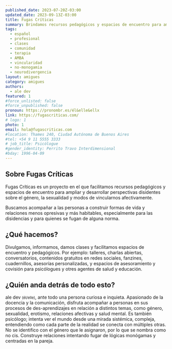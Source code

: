 ```yaml
---
published_date: 2023-07-20Z-03:00
updated_date: 2023-09-13Z-03:00
title: Fugas Críticas
summary: Brindamos recursos pedagógicos y espacios de encuentro para ampliar y desarrollar perspectivas disidentes sobre el género, la sexualidad y modos de vincularnos afectivamente
tags:
  - español
  - profesional
  - clases
  - comunidad
  - terapia
  - AMBA
  - vincularidad
  - no-monogamia
  - neurodivergencia
layout: amigues
category: amigues
authors:
  - ale dev
featured: 1
#force_unlisted: false
#force_unpublished: false
pronoun: https://pronombr.es/él&elle&ellx
link: https://fugascriticas.com/
# logo: 1
photo: 1
email: hola@fugascriticas.com
#location: Thames 240, Ciudad Autónoma de Buenos Aires
#tel: +54 9 11 5555 3333
# job_title: Psicólogue
#gender_identity: Perrito Travo Interdimensional
#bday: 1996-04-09
---
```


## Sobre Fugas Críticas

Fugas Críticas es un proyecto en el que facilitamos recursos pedagógicos y espacios de encuentro para ampliar y desarrollar perspectivas disidentes sobre el género, la sexualidad y modos de vincularnos afectivamente.

Buscamos acompañar a las personas a construir formas de vida y relaciones menos opresivas y más habitables, especialmente para las disidencias y para quienes se fugan de alguna norma.

## ¿Qué hacemos?

Divulgamos, informamos, damos clases y facilitamos espacios de encuentro y pedagógicos. Por ejemplo: talleres, charlas abiertas, conversatorios, contenidos gratuitos en redes sociales, fanzines, cuadernillos, asesorías personalizadas, y espacios de asesoramiento y covisión para psicólogues y otres agentes de salud y educación.

## ¿Quién anda detrás de todo esto?

ale dev <small class="p-pronouns">(él/elle)</small>, ante todo una persona curiosa e inquieta. Apasionado de la docencia y la comunicación, disfruta acompañar a personas en sus procesos de des-aprendizajes en relación a distintos temas, como género, sexualidad, erotismo, relaciones afectivas y salud mental. Es también psicólogo; intenta ver el mundo desde una mirada sistémica, compleja, entendiendo como cada parte de la realidad se conecta con múltiples otras. No se identifico con el género que le asignaron, por lo que se nombra como no cis. Construye relaciones intentando fugar de lógicas monógamas y centradas en la pareja.
